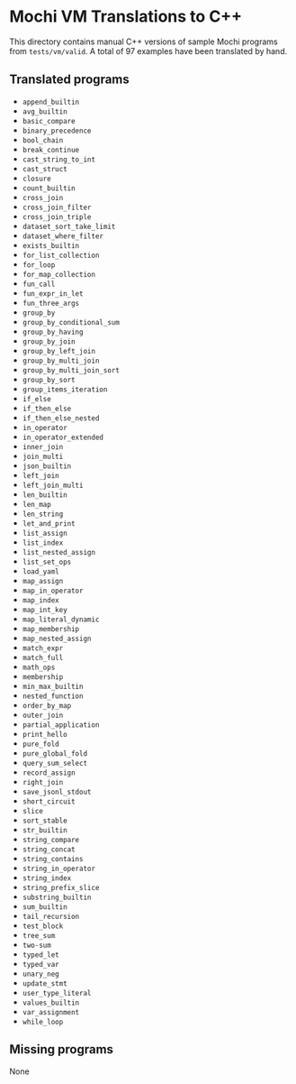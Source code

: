 # Mochi VM Translations to C++

This directory contains manual C++ versions of sample Mochi programs from
`tests/vm/valid`. A total of 97 examples have been translated by hand.

## Translated programs
- `append_builtin`
- `avg_builtin`
- `basic_compare`
- `binary_precedence`
- `bool_chain`
- `break_continue`
- `cast_string_to_int`
- `cast_struct`
- `closure`
- `count_builtin`
- `cross_join`
- `cross_join_filter`
- `cross_join_triple`
- `dataset_sort_take_limit`
- `dataset_where_filter`
- `exists_builtin`
- `for_list_collection`
- `for_loop`
- `for_map_collection`
- `fun_call`
- `fun_expr_in_let`
- `fun_three_args`
- `group_by`
- `group_by_conditional_sum`
- `group_by_having`
- `group_by_join`
- `group_by_left_join`
- `group_by_multi_join`
- `group_by_multi_join_sort`
- `group_by_sort`
- `group_items_iteration`
- `if_else`
- `if_then_else`
- `if_then_else_nested`
- `in_operator`
- `in_operator_extended`
- `inner_join`
- `join_multi`
- `json_builtin`
- `left_join`
- `left_join_multi`
- `len_builtin`
- `len_map`
- `len_string`
- `let_and_print`
- `list_assign`
- `list_index`
- `list_nested_assign`
- `list_set_ops`
- `load_yaml`
- `map_assign`
- `map_in_operator`
- `map_index`
- `map_int_key`
- `map_literal_dynamic`
- `map_membership`
- `map_nested_assign`
- `match_expr`
- `match_full`
- `math_ops`
- `membership`
- `min_max_builtin`
- `nested_function`
- `order_by_map`
- `outer_join`
- `partial_application`
- `print_hello`
- `pure_fold`
- `pure_global_fold`
- `query_sum_select`
- `record_assign`
- `right_join`
- `save_jsonl_stdout`
- `short_circuit`
- `slice`
- `sort_stable`
- `str_builtin`
- `string_compare`
- `string_concat`
- `string_contains`
- `string_in_operator`
- `string_index`
- `string_prefix_slice`
- `substring_builtin`
- `sum_builtin`
- `tail_recursion`
- `test_block`
- `tree_sum`
- `two-sum`
- `typed_let`
- `typed_var`
- `unary_neg`
- `update_stmt`
- `user_type_literal`
- `values_builtin`
- `var_assignment`
- `while_loop`

## Missing programs

None

